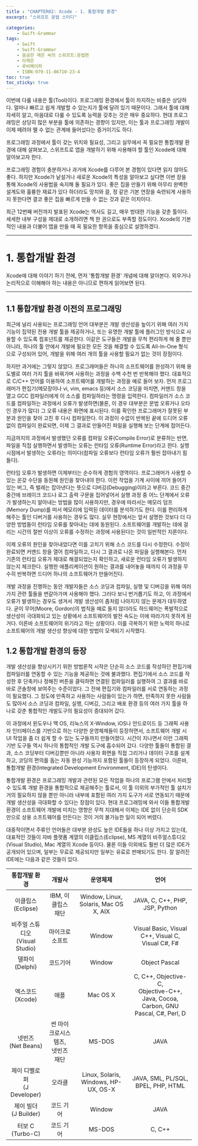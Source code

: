 ```yaml
---
title : "CHAPTER02: Xcode - 1. 통합개발 환경"
excerpt: "스위프트 문법 스터디"

categories:
    - Swift-Grammar
tags:
    - Swift
    - Swift-Grammar
    - 꼼곰한 재은 씨의 스위프트:문법편
    - 이재은
    - 루비페이퍼
    - ISBN:979-11-86710-23-4
toc: true
toc_sticky: true
---
```


이번에 다룰 내용은 툴(Tool)이다. 프로그래밍 환경에서 툴이 차지하는 비중은 상당하다. 얼마나 빠르고 쉽게 개발할 수 있는지가 툴에 달려 있기 때문이다. 그래서 툴에 대해 자세히 알고, 마음대로 다룰 수 있도록 능력을 갖추는 것은 매우 중요하다. 현대 프로그래밍은 상당히 많은 부분을 툴에 의존하는 경향이 있지만, 이는 툴과 프로그래밍 개발이 이제 떼려야 뗄 수 없는 관계에 들어섰다는 증거이기도 하다.

프로그래밍 과정에서 툴이 갖는 위치와 필요성, 그리고 실무에서 꼭 필요한 통합개발 환경에 대해 살펴보고, 스위프트로 앱을 개발하기 위해 사용해야 할 툴인 Xcode에 대해 알아보고자 한다.

프로그래밍 경험이 충분하거나 과거에 Xcode를 다루어 본 경험이 있다면 읽지 않아도 좋다. 하지만 Xcode가 낱설거나 새로운 Xcode의 특성을 알아보고 싶다면 이번 장을 통해 Xcode의 사용법을 숙지해 둘 필요가 있다. 좋은 집을 만들기 위해 아무리 완벽한 설계도와 훌륭한 재료가 있다 하더라도 망치와 끌, 정 같은 기본 연장을 숙련되게 사용하지 못한다면 결코 좋은 집을 빠르게 만들 수 없는 것과 같은 이치이다.

최근 12번째 버전까지 발표된 Xcode는 역사도 길고, 매우 방대한 기능을 갖춘 툴이다. 세세한 내부 구성을 제대로 소개하려면 책 한 권으로도 부족할 정도이다. Xcode의 기본적인 내용과 더불어 앱을 만들 때 꼭 필요한 항목을 중심으로 설명하겠다.

---

# 1. 통합개발 환경

Xcode에 대해 이야기 하기 전에, 먼저 '통합개발 환경' 개념에 대해 알아본다. 외우거나 논리적으로 이해해야 하는 내용은 아니므로 편하게 읽어보면 된다.

---

## 1.1 통합개발 환경 이전의 프로그래밍

최근에 널리 사용되는 프로그래밍 언어 대부분은 개발 생산성을 높이기 위해 여러 가지 기능이 집약된 전용 개발 툴을 제공하거나, 또는 유명한 개발 툴에 플러그인 방식으로 사용할 수 있도록 컴포넌트를 제공한다. 이같은 도구들은 개발을 무척 편리하게 해 줄 뿐만 아니라, 하나의 툴 안에서 개발에 필요한 모든 것을 해결할 수 있도록 All-In-One 형식으로 구성되어 있어, 개발을 위해 여러 개의 툴을 사용할 필요가 없는 것이 장점이다.

하지만 과거에는 그렇지 않았다. 프로그래머들은 하나의 소프트웨어를 완성하기 위해 용도별로 여러 가지 툴을 바꿔가며 사용하는 과정을 수백 수천 번 반복해야 했다. 대표적으로 C/C++ 언어를 이용하여 소프트웨어를 개발하는 과정을 예로 들어 보자. 먼저 프로그래머가 편집기(메모장이나 vi, vim, emacs 등)에서 소스 코딩을 마치면, 커맨드 창을 열고 GCC 컴파일러에게 이 소스를 컴파일하라는 명령을 입력한다. 컴파일러가 소스 코드를 컴파일하는 과정에서 오류가 발생하면(물론, 이 경우 대부분은 문법 오류거나 오타인 경우가 많다) 그 오류 내용은 화면에 표시된다. 이를 확인한 프로그래머가 잘못된 부분과 원인을 찾아 고친 후 다시 컴파일한다. 이 과정이 수없이 반복된 끝에 드디어 오류 없이 컴파일이 완료되면, 이제 그 결과로 만들어진 파일을 실행해 보는 단계에 접어든다.

지금까지의 과정에서 발생했던 오류를 컴파일 오류(Compile Error)로 분류하는 반면, 파일을 직접 실행하면서 발생하는 오류는 런타임 오류(Runtime Error)라고 한다. 실행 시점에서 발생하는 오류라는 의미다(컴파일 오류보다 런타임 오류가 훨씬 잡아내기 힘들다).

런타임 오류가 발생하면 이제부터는 순수하게 경험의 영역이다. 프로그래머가 사용할 수 있는 온갖 수단을 동원해 원인을 찾아내야 한다. 이런 작업을 기계 사이에 끼어 들어가 있는 버그, 즉 벌레는 잡아낸다는 뜻으로 디버깅(Debugging)이라고 부른다. 코드 중간중간에 브레이크 코드나 로그 출력 구문을 집어넣어서 실행 과정 중 어느 단계에서 오류가 발생하는지 알아내는 방법을 많이 사용하지만, 경우에 따라서는 메모리 덤프(Memory Dump)를 떠서 메모리에 입력된 데이터를 분석하기도 한다. 이를 편리하게 해주는 툴인 디버거를 사용하는 경우도 많다. 실무 현장에서는 앞서 설명한 것보다 더 다양한 방법들이 런타임 오류를 찾아내는 데에 동원된다. 소프트웨어를 개발하는 데에 걸리는 시간의 절반 이상이 오류를 수정하는 과정에 사용된다는 것이 일반적인 지론이다.

이제 오류의 원인을 찾아내었다면 이를 고치기 위해 소스 코드를 다시 수정한다. 수정이 완료되면 커맨드 창을 열어 컴파일하고, 다시 그 결과로 나온 파일을 실행해본다. 먼저 기존의 런타임 오류가 제대로 해결되었는지 확인하고, 새로운 런타임 오류가 발생하지 않는지 체크한다. 실행한 애플리케이션이 원하는 결과를 내어놓을 때까지 이 과정을 무수히 반복하면 드디어 하나의 소프트웨어가 만들어진다.

개발 과정을 진행하는 동안 개발자들은 소스 코딩과 컴파일, 실행 및 디버깅을 위해 여러 가지 관련 툴들을 번갈아가며 사용해야 했다. 그러다 보니 번거롭기도 하고, 이 과정에서 오류가 발생하는 경우도 생겨서 개발 생산성이 좀처럼 나아지지 않는 문제가 대두하였다. 굳이 무어(Moore, Gordon)의 법칙을 예로 들지 않더라도 하드웨어는 폭발적으로 생산성이 극대화되고 있는 상황에서 소프트웨어의 발전 속도는 이에 따라가지 못하게 된 거다. 이른바 소프트웨어의 위기라고 하는 상황이다. 이를 극복하기 위한 노력의 하나로 소프트웨어의 개발 생산성 향상에 대한 방법이 모색되기 시작했다.

## 1.2 통합개발 환경의 등장

개발 생산성을 향상시키기 위한 방법론적 시작은 단순히 소스 코드를 작성하던 편집기에 컴파일러를 연동할 수 있는 기능을 제공하는 것에 불과했다. 편집기에서 소스 코드를 작성한 후 단축키나 정해진 버튼을 클릭하면 연결된 컴파일러를 실행하여 그 결과를 바로바로 콘솔창에 보여주는 수준이었다. 그 전에 편집기와 컴파일러를 서로 연동하는 과정이 필요했다. 그 정도에 만족하고 사용하는 사람들이 있는가 하면, 만족하지 못한 사람들도 많아서 소스 코딩과 컴파일, 실행, 디버깅, 그리고 배포 환경 등의 여러 가지 툴을 하나로 갖춘 통합적인 개발도구의 필요성이 증대되어 갔다.

이 과정에서 윈도우나 맥 OS, 리눅스의 X-Window, iOS나 안드로이드 등 그래픽 사용자 인터페이스를 기반으로 하는 다양한 운영체제들이 등장하면서, 소프트웨어 개발 시 UI 작업을 좀 더 쉽게 할 수 있는 도구들까지 만들어졌다. 시간이 지나면서 이런 그래픽 기반 도구들 역시 하나의 통합적인 개발 도구에 흡수되어 갔다. 다양한 툴들이 통합된 결과, 소스 코딩부터 디버깅뿐만 아니라 사용자 화면을 직접 그리거나 데이터 구조를 설계하고, 코딩의 편의를 돕는 자동 완성 기능까지 포함된 툴들이 등장하게 되었다. 이른바, 통합개발 환경(Integrated Development Environment, IDE)의 탄생이다.

통합개발 환경은 프로그래밍 개발과 관련된 모든 작업을 하나의 프로그램 안에서 처리할 수 있도록 개발 환경을 통합적으로 제공해주는 툴로서, 이 툴 이외의 부가적인 툴 설치가 거의 필요하지 않을 뿐만 아니라 내부에 포함된 여러 가지 도구가 서로 연동되기 때문에 개발 생산성을 극대화할 수 있다는 장점이 있다. 현대 프로그래밍에 와서 이들 통합개발 환경이 소프트웨어 개발에 미치는 영향은 무척 지대해서 이제는 IDE 없이 단순히 SDK만으로 상용 소프트웨어를 만든다는 것이 거의 불가능한 일이 되어 버렸다.

대중적이면서 주류인 언어들은 대부분 완성도 높은 IDE들을 하나 이상 가지고 있는데, 대표적인 것들이 자바 플랫폼 계열의 이클립스(Eclipse), MS 계열의 비주얼스튜디오(Visual Studio), Mac 계열의 Xcode 등이다. 물론 이들 이외에도 훨씬 더 많은 IDE가 공개되어 있으며, 일부는 무료로 제공되지만 일부는 유료로 판매되기도 한다. 잘 알려진 IDE에는 다음과 같은 것들이 있다.


|**통합개발 환경**|**개발사**|**운영체제**|**언어**|
|:---:|:---:|:---:|:---:|
|이클립스<br>(Eclipse)|IBM, 이클립스 재단|Window, Linux, Solaris, Mac OS X, AIX|JAVA, C, C++, PHP, JSP, Python|
|비주얼 스튜디오<br>(Visual Studio)|마이크로 소프트|Window|Visual Basic, Visual C++, Visual C, Visual C#, F#|
|델파이<br>(Delphi)|코드기어|Window|Object Pascal|
|엑스코드<br>(Xcode)|애플|Mac OS X|C, C++, Objective-C, <br>Objective-C++, Java, Cocoa, <br>Carbon, GNU Pascal, C#, Perl, D|
|넷빈즈<br>(Net Beans)|썬 마이크로시스템즈, <br>넷빈즈 재단|MS-DOS|JAVA|
|제이 디벨로퍼<br>(J Developer)|오라클|Linux, Solaris, Windows, HP-UX, OS-X|JAVA, SML, PL/SQL, BPEL, PHP, HTML|
|제이 빌더<br>(J Builder)|코드 기어|Window|JAVA|
|터보 C<br>(Turbo-C)|코드 기어|MS-DOS|C, C++|